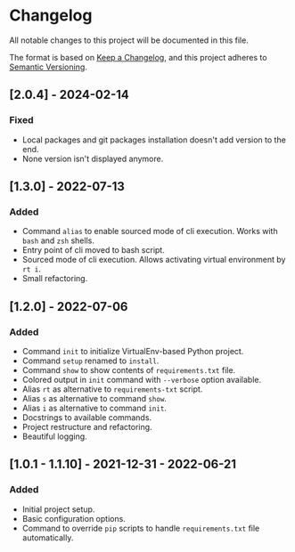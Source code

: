 # Changelog
All notable changes to this project will be documented in this file.

The format is based on [Keep a Changelog](https://keepachangelog.com/en/1.0.0/),
and this project adheres to [Semantic Versioning](https://semver.org/spec/v2.0.0.html).


## [2.0.4] - 2024-02-14
### Fixed 
- Local packages and git packages installation doesn't add version to the end.
- None version isn't displayed anymore.


## [1.3.0] - 2022-07-13
### Added
- Command `alias` to enable sourced mode of cli execution. Works with `bash` and `zsh` shells.
- Entry point of cli moved to bash script.
- Sourced mode of cli execution. Allows activating virtual environment by `rt i`.
- Small refactoring.


## [1.2.0] - 2022-07-06
### Added
- Command `init` to initialize VirtualEnv-based Python project.
- Command `setup` renamed to `install`.
- Command `show` to show contents of `requirements.txt` file.
- Colored output in `init` command with `--verbose` option available.
- Alias `rt` as alternative to `requirements-txt` script.
- Alias `s` as alternative to command `show`.
- Alias `i` as alternative to command `init`.
- Docstrings to available commands.
- Project restructure and refactoring.
- Beautiful logging.

## [1.0.1 - 1.1.10] - 2021-12-31 - 2022-06-21
### Added
- Initial project setup.
- Basic configuration options.
- Command to override `pip` scripts to handle `requirements.txt` file automatically.
